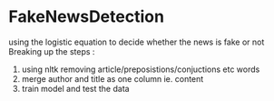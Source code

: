 # FakeNewsDetection
using the logistic equation to decide whether the news is fake or not
Breaking up the steps :
  1. using nltk removing article/preposistions/conjuctions etc words
  2. merge author and title as one column ie. content
  3. train model and test the data 
